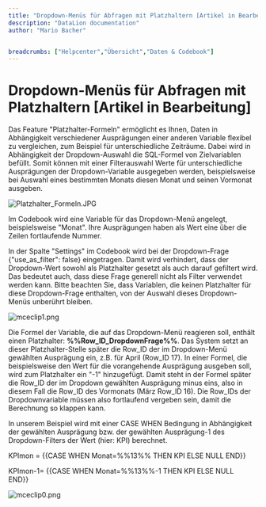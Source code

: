 ```yaml
---
title: "Dropdown-Menüs für Abfragen mit Platzhaltern [Artikel in Bearbeitung]"
description: "DataLion documentation"
author: "Mario Bacher"


breadcrumbs: ["Helpcenter","Übersicht","Daten & Codebook"]
---
```


# Dropdown-Menüs für Abfragen mit Platzhaltern [Artikel in Bearbeitung]

Das Feature "Platzhalter-Formeln" ermöglicht es Ihnen, Daten in Abhängigkeit verschiedener Ausprägungen einer anderen Variable flexibel zu vergleichen, zum Beispiel für unterschiedliche Zeiträume. Dabei wird in Abhängigkeit der Dropdown-Auswahl die SQL-Formel von Zielvariablen befüllt. Somit können mit einer Filterauswahl Werte für unterschiedliche Ausprägungen der Dropdown-Variable ausgegeben werden, beispielsweise bei Auswahl eines bestimmten Monats diesen Monat und seinen Vormonat ausgeben. 

![Platzhalter_Formeln.JPG](/img/83755085.jpg)

Im Codebook wird eine Variable für das Dropdown-Menü angelegt, beispielsweise "Monat". Ihre Ausprägungen haben als Wert eine über die Zeilen fortlaufende Nummer.

In der Spalte "Settings" im Codebook wird bei der Dropdown-Frage {"use\_as\_filter": false} eingetragen. Damit wird verhindert, dass der Dropdown-Wert sowohl als Platzhalter gesetzt als auch darauf gefiltert wird. Das bedeutet auch, dass diese Frage generell nicht als Filter verwendet werden kann. Bitte beachten Sie, dass Variablen, die keinen Platzhalter für diese Dropdown-Frage enthalten, von der Auswahl dieses Dropdown-Menüs unberührt bleiben. 

![mceclip1.png](/img/83755092.png)

Die Formel der Variable, die auf das Dropdown-Menü reagieren soll, enthält einen Platzhalter: **%%Row\_ID\_DropdownFrage%%**. Das System setzt an dieser Platzhalter-Stelle später die Row\_ID der im Dropdown-Menü gewählten Ausprägung ein, z.B. für April (Row\_ID 17). In einer Formel, die beispielsweise den Wert für die vorangehende Ausprägung ausgeben soll, wird zum Platzhalter ein "-1" hinzugefügt. Damit steht in der Formel später die Row\_ID der im Dropdown gewählten Ausprägung minus eins, also in diesem Fall die Row\_ID des Vormonats (März Row\_ID 16). Die Row\_IDs der Dropdownvariable müssen also fortlaufend vergeben sein, damit die Berechnung so klappen kann. 

In unserem Beispiel wird mit einer CASE WHEN Bedingung in Abhängigkeit der gewählten Ausprägung bzw. der gewählten Ausprägung-1 des Dropdown-Filters der Wert (hier: KPI) berechnet.

KPImon = {{CASE WHEN Monat=%%13%% THEN KPI ELSE NULL END}} 

KPImon-1= {{CASE WHEN Monat=%%13%%-1 THEN KPI ELSE NULL END}} 

![mceclip0.png](/img/83755098.png)
